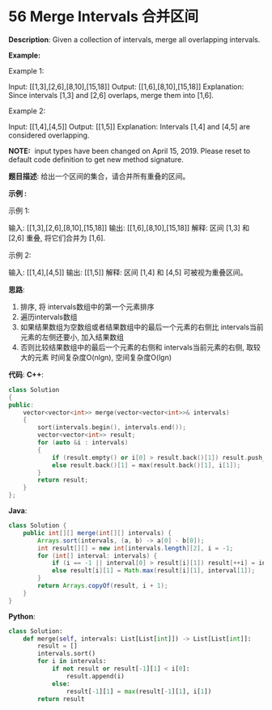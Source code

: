 # 56 Merge Intervals 合并区间

__Description__:
Given a collection of intervals, merge all overlapping intervals.

__Example:__

Example 1:

Input: [[1,3],[2,6],[8,10],[15,18]]
Output: [[1,6],[8,10],[15,18]]
Explanation: Since intervals [1,3] and [2,6] overlaps, merge them into [1,6].

Example 2:

Input: [[1,4],[4,5]]
Output: [[1,5]]
Explanation: Intervals [1,4] and [4,5] are considered overlapping.

__NOTE:__
 input types have been changed on April 15, 2019. Please reset to default code definition to get new method signature.

__题目描述__:
给出一个区间的集合，请合并所有重叠的区间。

__示例 :__

示例 1:

输入: [[1,3],[2,6],[8,10],[15,18]]
输出: [[1,6],[8,10],[15,18]]
解释: 区间 [1,3] 和 [2,6] 重叠, 将它们合并为 [1,6].

示例 2:

输入: [[1,4],[4,5]]
输出: [[1,5]]
解释: 区间 [1,4] 和 [4,5] 可被视为重叠区间。

__思路__:

1. 排序, 将 intervals数组中的第一个元素排序
2. 遍历intervals数组
3. 如果结果数组为空数组或者结果数组中的最后一个元素的右侧比 intervals当前元素的左侧还要小, 加入结果数组
4. 否则比较结果数组中的最后一个元素的右侧和 intervals当前元素的右侧, 取较大的元素
时间复杂度O(nlgn), 空间复杂度O(lgn)

__代码__:
__C++__:

```C++
class Solution 
{
public:
    vector<vector<int>> merge(vector<vector<int>>& intervals) 
    {
        sort(intervals.begin(), intervals.end());
        vector<vector<int>> result;
        for (auto &i : intervals)
        {
            if (result.empty() or i[0] > result.back()[1]) result.push_back(i);
            else result.back()[1] = max(result.back()[1], i[1]);
        }
        return result;
    }
};
```

__Java__:

```Java
class Solution {
    public int[][] merge(int[][] intervals) {
        Arrays.sort(intervals, (a, b) -> a[0] - b[0]);
        int result[][] = new int[intervals.length][2], i = -1;
        for (int[] interval: intervals) {
            if (i == -1 || interval[0] > result[i][1]) result[++i] = interval;
            else result[i][1] = Math.max(result[i][1], interval[1]);
        }
        return Arrays.copyOf(result, i + 1);
    }
}
```

__Python__:

```Python
class Solution:
    def merge(self, intervals: List[List[int]]) -> List[List[int]]:
        result = []
        intervals.sort()
        for i in intervals:
            if not result or result[-1][1] < i[0]:
                result.append(i)
            else:
                result[-1][1] = max(result[-1][1], i[1])
        return result
```
